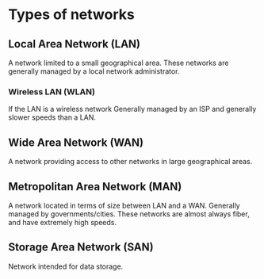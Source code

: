 # Types of networks
## Local Area Network (LAN)
A network limited to a small geographical area.
These networks are generally managed by a local network administrator.

### Wireless LAN (WLAN)
If the LAN is a wireless network
Generally managed by an ISP and generally slower speeds than a LAN.

## Wide Area Network (WAN)
A network providing access to other networks in large geographical areas.

## Metropolitan Area Network (MAN)
A network located in terms of size between LAN and a WAN.
Generally managed by governments/cities.
These networks are almost always fiber, and have extremely high speeds.

## Storage Area Network (SAN)
Network intended for data storage.